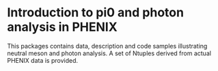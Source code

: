 # Introduction to pi0 and photon analysis in PHENIX

This packages contains data, description and code samples illustrating neutral meson and photon analysis. A set of Ntuples derived from actual PHENIX data is provided.
